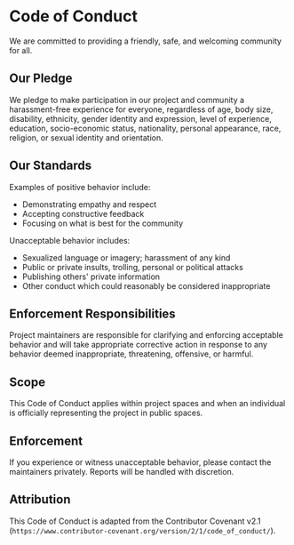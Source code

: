 # Code of Conduct

We are committed to providing a friendly, safe, and welcoming community for all.

## Our Pledge
We pledge to make participation in our project and community a harassment-free experience for everyone, regardless of age, body size, disability, ethnicity, gender identity and expression, level of experience, education, socio-economic status, nationality, personal appearance, race, religion, or sexual identity and orientation.

## Our Standards
Examples of positive behavior include:
- Demonstrating empathy and respect
- Accepting constructive feedback
- Focusing on what is best for the community

Unacceptable behavior includes:
- Sexualized language or imagery; harassment of any kind
- Public or private insults, trolling, personal or political attacks
- Publishing others' private information
- Other conduct which could reasonably be considered inappropriate

## Enforcement Responsibilities
Project maintainers are responsible for clarifying and enforcing acceptable behavior and will take appropriate corrective action in response to any behavior deemed inappropriate, threatening, offensive, or harmful.

## Scope
This Code of Conduct applies within project spaces and when an individual is officially representing the project in public spaces.

## Enforcement
If you experience or witness unacceptable behavior, please contact the maintainers privately. Reports will be handled with discretion.

## Attribution
This Code of Conduct is adapted from the Contributor Covenant v2.1 (`https://www.contributor-covenant.org/version/2/1/code_of_conduct/`).

